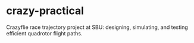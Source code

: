 # crazy-practical
Crazyflie race trajectory project at SBU: designing, simulating, and testing efficient quadrotor flight paths.
